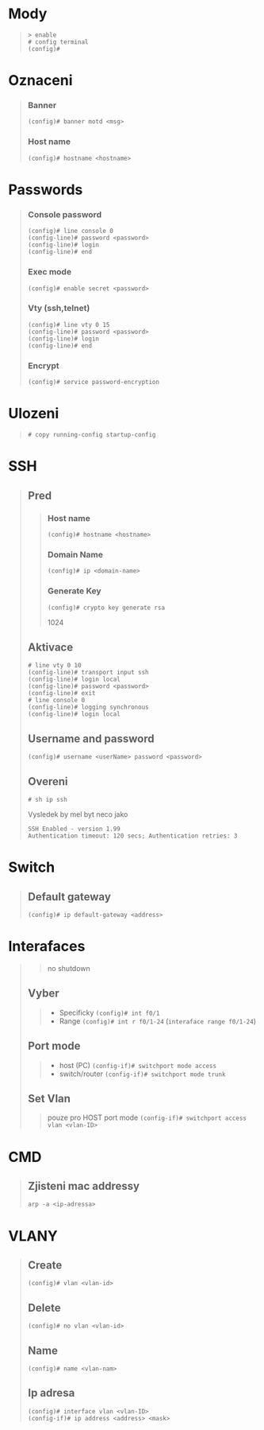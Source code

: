 # Mody

> ```
> > enable
> # config terminal
> (config)#
> ```

# Oznaceni

> ### Banner
>
> ```
> (config)# banner motd <msg>
> ```
>
> ### Host name
>
> ```
> (config)# hostname <hostname>
> ```

# Passwords

> ### Console password
>
> ```
> (config)# line console 0
> (config-line)# password <password>
> (config-line)# login
> (config-line)# end
> ```
>
> ### Exec mode
>
> ```
> (config)# enable secret <password>
> ```
>
> ### Vty (ssh,telnet)
>
> ```
> (config)# line vty 0 15
> (config-line)# password <password>
> (config-line)# login
> (config-line)# end
> ```
>
> ### Encrypt
>
> ```
> (config)# service password-encryption
> ```

# Ulozeni

> ```
> # copy running-config startup-config
> ```

# SSH

> ## Pred
>
> > ### Host name
> >
> > ```
> > (config)# hostname <hostname>
> > ```
> >
> > ### Domain Name
> >
> > ```
> > (config)# ip <domain-name>
> > ```
> >
> > ### Generate Key
> >
> > ```
> > (config)# crypto key generate rsa
> > ```
> >
> > 1024
>
> ## Aktivace
>
> ```
> # line vty 0 10
> (config-line)# transport input ssh
> (config-line)# login local
> (config-line)# password <password>
> (config-line)# exit
> # line console 0
> (config-line)# logging synchronous
> (config-line)# login local
> ```
>
> ## Username and password
>
> ```
> (config)# username <userName> password <password>
> ```
>
> ## Overeni
>
> ```
> # sh ip ssh
> ```
>
> Vysledek by mel byt neco jako
>
> ```
> SSH Enabled - version 1.99
> Authentication timeout: 120 secs; Authentication retries: 3
> ```

# Switch

> ## Default gateway
>
> ```
> (config)# ip default-gateway <address>
> ```

# Interafaces

> > no shutdown
>
> ## Vyber
>
> > - Specificky `(config)# int f0/1`
> > - Range `(config)# int r f0/1-24` (`interaface range f0/1-24`)
>
> ## Port mode
>
> > - host (PC) `(config-if)# switchport mode access`
> > - switch/router `(config-if)# switchport mode trunk`
>
> ## Set Vlan
>
> > pouze pro HOST port mode
> > `(config-if)# switchport access vlan <vlan-ID>`

# CMD

> ## Zjisteni mac addressy
>
> ```
> arp -a <ip-adressa>
> ```

# VLANY

> ## Create
>
> ```
> (config)# vlan <vlan-id>
> ```
>
> ## Delete
>
> ```
> (config)# no vlan <vlan-id>
> ```
>
> ## Name
>
> ```
> (config)# name <vlan-nam>
> ```
>
> ## Ip adresa
>
> ```
> (config)# interface vlan <vlan-ID>
> (config-if)# ip address <address> <mask>
> ```
